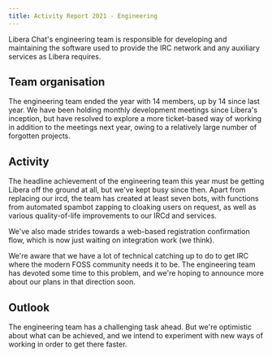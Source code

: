 ```yaml
---
title: Activity Report 2021 - Engineering
---
```


Libera Chat's engineering team is responsible for developing and maintaining the
software used to provide the IRC network and any auxiliary services as Libera
requires.

## Team organisation

The engineering team ended the year with 14 members, up by 14 since last year.
We have been holding monthly development meetings since Libera's inception, but
have resolved to explore a more ticket-based way of working in addition to the
meetings next year, owing to a relatively large number of forgotten projects.

## Activity

The headline achievement of the engineering team this year must be getting
Libera off the ground at all, but we've kept busy since then. Apart from
replacing our ircd, the team has created at least seven bots, with functions
from automated spambot zapping to cloaking users on request, as well as various
quality-of-life improvements to our IRCd and services.

We've also made strides towards a web-based registration confirmation flow,
which is now just waiting on integration work (we think).

We're aware that we have a lot of technical catching up to do to get IRC where
the modern FOSS community needs it to be. The engineering team has devoted some
time to this problem, and we're hoping to announce more about our plans in that
direction soon.

## Outlook

The engineering team has a challenging task ahead. But we're optimistic about
what can be achieved, and we intend to experiment with new ways of working in
order to get there faster.
